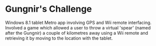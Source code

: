 Gungnir's Challenge
===================
Windows 8.1 tablet Metro app involving GPS and Wii remote interfacing.
Involved a game which allowed a user to throw a virtual 'spear' (named after the Gungnir) a couple of kilometres away using a Wii remote and retrieving it by moving to the location with the tablet.  
